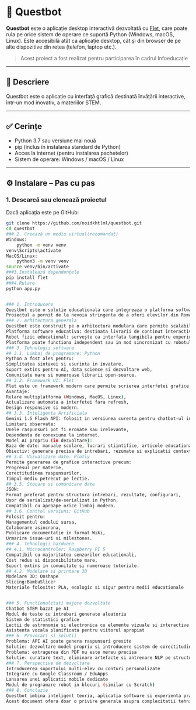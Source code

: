 # 🤖 Questbot

**Questbot** este o aplicație desktop interactivă dezvoltată cu [Flet](https://flet.dev), care poate rula pe orice sistem de operare ce suportă Python (Windows, macOS, Linux). Este accesibilă atât ca aplicație desktop, cât și din browser de pe alte dispozitive din rețea (telefon, laptop etc.).

> Acest proiect a fost realizat pentru participarea în cadrul Infoeducație
---

## 🎯 Descriere

Questbot este o aplicație cu interfață grafică destinată învățării interactive, într-un mod inovativ, a materiilor STEM.

---

## ✅ Cerințe

- Python 3.7 sau versiune mai nouă
- pip (inclus în instalarea standard de Python)
- Acces la internet (pentru instalarea pachetelor)
- Sistem de operare: Windows / macOS / Linux

---

## ⚙️ Instalare – Pas cu pas

### 1. Descarcă sau clonează proiectul
Dacă aplicația este pe GitHub:
```bash
git clone https://github.com/noidkhtlml/questbot.git
cd questbot
### 2. Creează un mediu virtual(recomandat)
Windows:
	python -m venv venv
venv\Scripts\activate
MacOS/Linux:
	python3 -m venv venv
source venv/bin/activate
###3.Instalează dependențele
pip install flet
###4.Rulare
python app.py


### 1. Introducere
Questbot este o solutie educationala care integreaza o platforma software interactiva cu un robot fizic, pentru a sustine invatarea practica in domeniile STEM (stiinta, tehnologie, inginerie si matematica). Acest document detaliaza tehnologiile utilizate in dezvoltarea celor doua componente majore: software-ul educational si robotul fizic.
Proiectul a pornit de la nevoia stringenta de a oferi elevilor din Romania acces la uneltele practice necesare pentru aprofundarea cunostintelor tehnice, adesea ignorate in programa scolara traditionala.
### 2. Arhitectura generala
Questbot este construit pe o arhitectura modulara care permite scalabilitate si personalizare usoara. Cele doua componente majore sunt:
Platforma software educativa: destinata livrarii de continut interactiv, urmaririi progresului elevului si asistarii invatarii printr-un chatbot AI.
Robot fizic educational: servește ca interfata tangibila pentru experimente electronice si invatarea aplicata a conceptelor.
Platforma poate functiona independent sau in mod sincronizat cu robotul, in functie de scopul pedagogic urmarit.
### 3. Tehnologii software
## 3.1. Limbaj de programare: Python
Python a fost ales pentru:
Simplitatea sintaxei si usurinta in invatare,
Suport extins pentru AI, data science si dezvoltare web,
Comunitate mare si numeroase librarii open-source.
## 3.2. Framework UI: Flet
Flet este un framework modern care permite scrierea interfetei grafice in Python, fara a fi necesare cunostinte de HTML/CSS/JavaScript.
Avantaje:
Rulare multiplatforma (Windows, MacOS, Linux),
Actualizare automata a interfetei fara refresh,
Design responsive si modern.
## 3.3. Inteligenta Artificiala
Gemini 1.5 Flash API: folosit in versiunea curenta pentru chatbot-ul integrat.
Limitari observate:
Unele raspunsuri pot fi eronate sau irelevante,
Dependenta de conexiune la internet.
Model AI propriu (in dezvoltare):
Baza de date: manuale scolare, lucrari stiintifice, articole educationale,
Obiectiv: generare precisa de intrebari, rezumate si explicatii contextuale.
## 3.4. Vizualizare date: Plotly
Permite generarea de grafice interactive precum:
Progresul per materie,
Corectitudinea raspunsurilor,
Timpul mediu petrecut pe lectie.
## 3.5. Stocare si comunicare date
JSON:
Format preferat pentru structura intrebari, rezultate, configurari,
Ușor de serializat/de-serializat in Python,
Compatibil cu aproape orice limbaj modern.
## 3.6. Control versiuni: GitHub
Folosit pentru:
Managementul codului sursa,
Colaborare asincrona,
Publicare documentatie in format Wiki,
Urmarire issue-uri si milestones.
### 4. Tehnologii hardware
## 4.1. Microcontroler: Raspberry PI 5
Compatibil cu majoritatea senzorilor educationali,
Cost redus si disponibilitate mare,
Suport extins in comunitate si numeroase tutoriale.
## 4.2. Modelare si printare 3D
Modelare 3D: Onshape
Slicing:BambuSlicer
Materiale folosite: PLA, ecologic si sigur pentru medii educationale


### 5. Functionalitati majore dezvoltate
Chatbot STEM bazat pe AI
Modul de teste cu intrebari generate aleatoriu
Sistem de statistici grafice
Lectii de astronomie si electronica cu elemente vizuale si interactive
Asistenta vocala planificata pentru viitorul apropiat
### 6. Provocari si solutii
Problema: API AI poate genera raspunsuri gresite
Solutie: dezvoltare model propriu si introducere sistem de corectitudine semantica
Problema: extragerea din PDF nu este mereu precisa
Solutie: curatare text, eliminare artefacte si antrenare NLP pe structuri romanesti
### 7. Perspective de dezvoltare
Introducerea suportului multi-elev cu conturi personalizate
Integrare cu Google Classroom / EduApps
Lansarea unei aplicatii mobile dedicate
Modul de programare robot in blocuri (similar cu Scratch)
### 8. Concluzie
Questbot imbina inteligent teoria, aplicatia software si experienta practica prin robot. Tehnologiile alese permit un echilibru intre accesibilitate si functionalitate avansata, iar proiectul isi propune sa evolueze intr-o platforma scalabila si complet adaptabila pentru invatarea moderna in domeniul STEM.
Acest document ofera doar o privire generala asupra complexitatii tehnice din spatele proiectului, demonstrand ca inovarea in educatie este posibila chiar si cu resurse limitate, atata timp cat exista pasiune si o abordare structurata.
